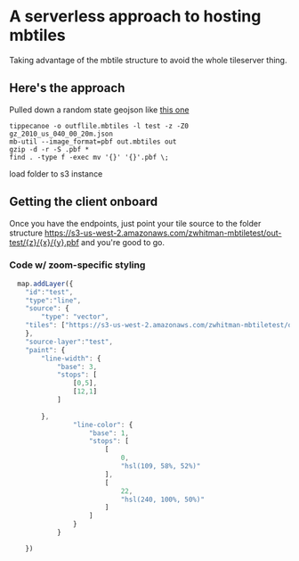# A serverless approach to hosting mbtiles

Taking advantage of the mbtile structure to avoid the whole tileserver thing.


## Here's the approach

Pulled down a random state geojson like [this one](http://eric.clst.org/wupl/Stuff/gz_2010_us_040_00_20m.json)
```
tippecanoe -o outflile.mbtiles -l test -z -Z0 gz_2010_us_040_00_20m.json 
mb-util --image_format=pbf out.mbtiles out
gzip -d -r -S .pbf *
find . -type f -exec mv '{}' '{}'.pbf \;
```
load folder to s3 instance 

## Getting the client onboard
Once you have the endpoints, just point your tile source to the folder structure https://s3-us-west-2.amazonaws.com/zwhitman-mbtiletest/out-test/{z}/{x}/{y}.pbf and you're good to go.

### Code w/ zoom-specific styling
```javascript
  map.addLayer({
    "id":"test",
    "type":"line",
    "source": {
        "type": "vector",
	"tiles": ["https://s3-us-west-2.amazonaws.com/zwhitman-mbtiletest/out-test/{z}/{x}/{y}.pbf"],
	},
    "source-layer":"test",
    "paint": {
		"line-width": {
		    "base": 3,
		    "stops": [
				[0,5],
				[12,1]
			]
	
		},
                "line-color": {
                    "base": 1,
                    "stops": [
                        [
                            0,
                            "hsl(109, 58%, 52%)"
                        ],
                        [
                            22,
                            "hsl(240, 100%, 50%)"
                        ]
                    ]
                }
            }

    })
```
